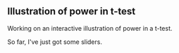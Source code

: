 ## Illustration of power in t-test

Working on an interactive illustration of power in a t-test.

So far, I've just got some sliders.
